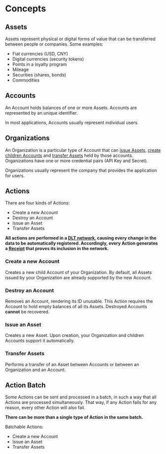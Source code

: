# Concepts


## Assets

Assets represent physical or digital forms of value that can be transferred between people or companies. Some examples:

- Fiat currencies (USD, CNY)
- Digital currencies (security tokens)
- Points in a loyalty program
- Mileage
- Securities (shares, bonds)
- Commodities

## Accounts

An Account holds balances of one or more Assets. Accounts are represented by an unique identifier.

In most applications, Accounts usually represent individual users.

## Organizations

An Organization is a particular type of Account that can [issue Assets](#issue-an-asset), [create children Accounts](#create-a-new-account) and [transfer Assets](#transfer-assets) held by those accounts.
Organizations have one or more credential pairs (API Key and Secret).

Organizations usually represent the company that provides the application for users.

## Actions

There are four kinds of Actions:

- Create a new Account
- Destroy an Account
- Issue an Asset
- Transfer Assets

**All actions are performed in a [DLT network](#dlt-networks), causing every change in the data to be automatically registered. Accordingly, every Action generates a [Receipt](#receipt) that proves its inclusion in the network.**

### Create a new Account

Creates a new child Account of your Organization. By default, all Assets issued by your Organization are already supported by the new Account.

### Destroy an Account

Removes an Account, rendering its ID unusable. This Action requires the Account to hold empty balances of all its Assets. Destroyed Accounts **cannot** be recovered.

### Issue an Asset

Creates a new Asset. Upon creation, your Organization and children Accounts support it automatically.

### Transfer Assets

Performs a transfer of an Asset between Accounts or between an Organization and an Account.

## Action Batch

Some Actions can be sent and processed in a batch, in such a way that all Actions are processed simultaneously. That way, if any Action fails for any reason, every other Action will also fail.

**There can be more than a single type of Action in the same batch.**

Batchable Actions:

- Create a new Account
- Issue an Asset
- Transfer Assets
